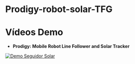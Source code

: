 # Prodigy-robot-solar-TFG

# Vídeos Demo

- **Prodigy: Mobile Robot Line Follower and Solar Tracker**  

[![Demo Seguidor Solar](https://img.youtube.com/vi/lnnwNRe73Ek/0.jpg)](https://youtu.be/lnnwNRe73Ek)
